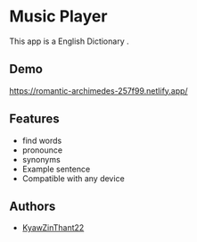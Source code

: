 
# Music Player

This app is a English Dictionary .


## Demo

https://romantic-archimedes-257f99.netlify.app/

  
## Features

- find words
- pronounce
- synonyms
- Example sentence
- Compatible with any device


  
## Authors

- [KyawZinThant22](https://github.com/KyawZinThant22)